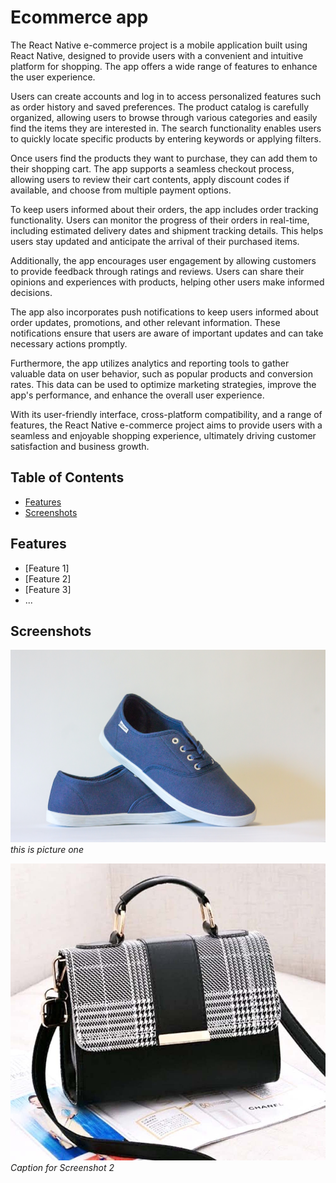 # Ecommerce app

The React Native e-commerce project is a mobile application built using React Native, designed to provide users with a convenient and intuitive platform for shopping. The app offers a wide range of features to enhance the user experience.

Users can create accounts and log in to access personalized features such as order history and saved preferences. The product catalog is carefully organized, allowing users to browse through various categories and easily find the items they are interested in. The search functionality enables users to quickly locate specific products by entering keywords or applying filters.

Once users find the products they want to purchase, they can add them to their shopping cart. The app supports a seamless checkout process, allowing users to review their cart contents, apply discount codes if available, and choose from multiple payment options.

To keep users informed about their orders, the app includes order tracking functionality. Users can monitor the progress of their orders in real-time, including estimated delivery dates and shipment tracking details. This helps users stay updated and anticipate the arrival of their purchased items.

Additionally, the app encourages user engagement by allowing customers to provide feedback through ratings and reviews. Users can share their opinions and experiences with products, helping other users make informed decisions.

The app also incorporates push notifications to keep users informed about order updates, promotions, and other relevant information. These notifications ensure that users are aware of important updates and can take necessary actions promptly.

Furthermore, the app utilizes analytics and reporting tools to gather valuable data on user behavior, such as popular products and conversion rates. This data can be used to optimize marketing strategies, improve the app's performance, and enhance the overall user experience.

With its user-friendly interface, cross-platform compatibility, and a range of features, the React Native e-commerce project aims to provide users with a seamless and enjoyable shopping experience, ultimately driving customer satisfaction and business growth.

## Table of Contents

- [Features](#features)
- [Screenshots](#screenshots)

## Features

- [Feature 1]
- [Feature 2]
- [Feature 3]
- ...

## Screenshots

![Screenshot 1](./assets/1.1.jpg)
_this is picture one_

![Screenshot 2](./assets/1.2.jpg)
_Caption for Screenshot 2_
